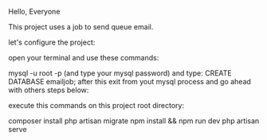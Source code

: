 <p> Hello, Everyone </p>

This project uses a job to send queue email. 
    
let's configure the project:

open your terminal and use these commands:

mysql -u root -p (and type your mysql password)
and type: 
CREATE DATABASE emailjob; 
after this exit from yout mysql process and go ahead with others steps below:

execute this commands on this project root directory:

composer install 
php artisan migrate 
npm install && npm run dev 
php artisan serve 

